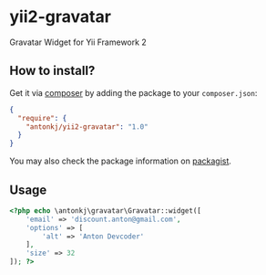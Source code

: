 yii2-gravatar
=============

Gravatar Widget for Yii Framework 2

How to install?
---------------

Get it via [composer](http://getcomposer.org/) by adding the package to your `composer.json`:

```json
{
  "require": {
    "antonkj/yii2-gravatar": "1.0"
  }
}
```

You may also check the package information on [packagist](https://packagist.org/packages/antonkj/yii2-gravatar).

Usage
-----

```php
<?php echo \antonkj\gravatar\Gravatar::widget([
    'email' => 'discount.anton@gmail.com',
    'options' => [
        'alt' => 'Anton Devcoder'
    ],
    'size' => 32
]); ?>
```
